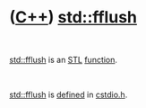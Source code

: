



 

 

 

 

 

([C++](Cpp.md)) [std::fflush](CppFflush.md)
=============================================

 

[std::fflush](CppFflush.md) is an [STL](CppStl.md)
[function](CppFunction.md).

 

[std::fflush](CppFflush.md) is [defined](CppDefinition.md) in
[cstdio.h](CppCstdioH.md).

 

 

 

 

 





 



